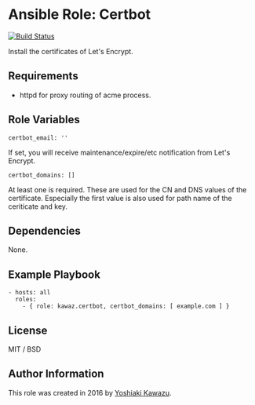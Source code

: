 # Ansible Role: Certbot

[![Build Status](https://travis-ci.org/kawaz/ansible-role-certbot.svg?branch=master)](https://travis-ci.org/kawaz/ansible-role-certbot)

Install the certificates of Let's Encrypt.

## Requirements

- httpd for proxy routing of acme process.

## Role Variables

```
certbot_email: ''
```

If set, you will receive maintenance/expire/etc notification from Let's Encrypt.

```
certbot_domains: []
```

At least one is required. These are used for the CN and DNS values of the certificate.
Especially the first value is also used for path name of the ceriticate and key.

## Dependencies

None.

## Example Playbook

    - hosts: all
      roles:
        - { role: kawaz.certbot, certbot_domains: [ example.com ] }

## License

MIT / BSD

## Author Information

This role was created in 2016 by [Yoshiaki Kawazu](https://twitter.com/kawaz).

